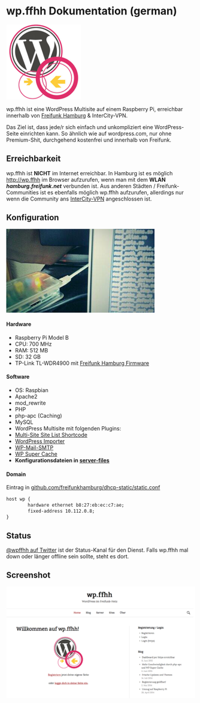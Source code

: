 # wp.ffhh Dokumentation (german)

<img src="https://raw.githubusercontent.com/reimersjan/wp.ffhh/master/assets/wpffhh-logo.jpg" width="200" height="200" alt="wp.ffhh logo"/>

wp.ffhh ist eine WordPress Multisite auf einem Raspberry Pi, erreichbar innerhalb von [Freifunk Hamburg](https://hamburg.freifunk.net) & InterCity-VPN.

Das Ziel ist, dass jede/r sich einfach und unkompliziert eine WordPress-Seite einrichten kann. So ähnlich wie auf wordpress.com, nur ohne Premium-Shit, durchgehend kostenfrei und innerhalb von Freifunk.

## Erreichbarkeit

wp.ffhh ist **NICHT** im Internet erreichbar. In Hamburg ist es möglich http://wp.ffhh im Browser aufzurufen, wenn man mit dem **WLAN _hamburg.freifunk.net_** verbunden ist. Aus anderen Städten / Freifunk-Communities ist es ebenfalls möglich wp.ffhh aufzurufen, allerdings nur wenn die Community ans [InterCity-VPN](http://freifunk.net/blog/2014/02/das-intercity-vpn/) angeschlossen ist.

## Konfiguration

![photo of the running Raspberry Pi](https://raw.githubusercontent.com/reimersjan/wp.ffhh/master/assets/photo.jpg)

#### Hardware

- Raspberry Pi Model B
 - CPU: 700 MHz
 - RAM: 512 MB
 - SD: 32 GB
- TP-Link TL-WDR4900 mit [Freifunk Hamburg Firmware](https://hamburg.freifunk.net/anleitung#firmware)

#### Software

- OS: Raspbian
- Apache2
 - mod_rewrite
- PHP
 - php-apc (Caching)
- MySQL
- WordPress Multisite mit folgenden Plugins:
 - [Multi-Site Site List Shortcode](https://wordpress.org/plugins/multi-site-site-list-shortcode/)
 - [WordPress Importer](https://wordpress.org/plugins/wordpress-importer/)
 - [WP-Mail-SMTP](https://wordpress.org/plugins/wp-mail-smtp/)
 - [WP Super Cache](https://wordpress.org/plugins/wp-super-cache/)
- **Konfigurationsdateien in [server-files](https://github.com/reimersjan/wp.ffhh/tree/master/server-files)**

#### Domain  

Eintrag in [github.com/freifunkhamburg/dhcp-static/static.conf](https://github.com/freifunkhamburg/dhcp-static/blob/master/static.conf)

```
host wp {
        hardware ethernet b8:27:eb:ec:c7:ae;
        fixed-address 10.112.0.8;
}
```

## Status

[@wpffhh auf Twitter](https://twitter.com/wpffhh) ist der Status-Kanal für den Dienst. Falls wp.ffhh mal down oder länger offline sein sollte, steht es dort.

## Screenshot

![Screenshot](https://raw.githubusercontent.com/reimersjan/wp.ffhh/master/assets/screenshot-2015-06-16.png)
